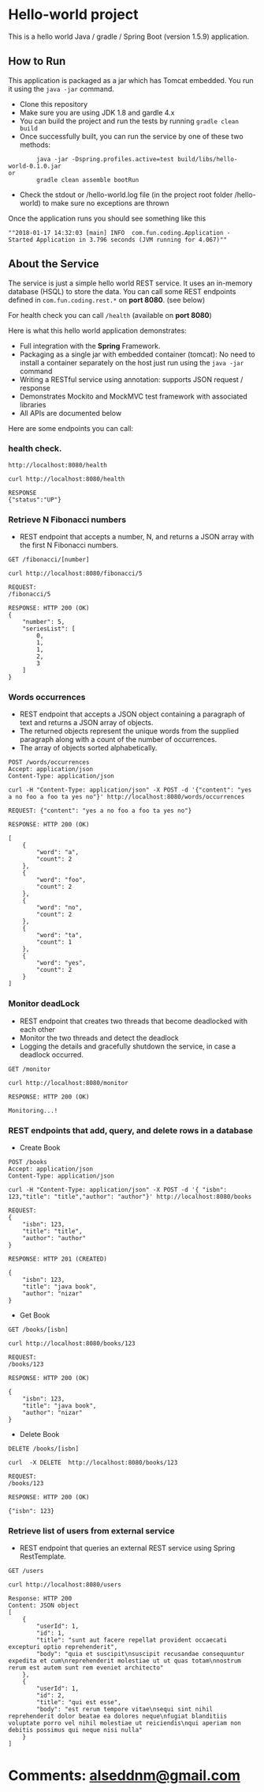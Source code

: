 # Hello-world project

This is a hello world Java / gradle / Spring Boot (version 1.5.9) application.

## How to Run 

This application is packaged as a jar which has Tomcat embedded. You run it using the ```java -jar``` command.

* Clone this repository 
* Make sure you are using JDK 1.8 and gardle 4.x
* You can build the project and run the tests by running ```gradle clean build```
* Once successfully built, you can run the service by one of these two methods:
```
        java -jar -Dspring.profiles.active=test build/libs/hello-world-0.1.0.jar
or
        gradle clean assemble bootRun
```
* Check the stdout or /hello-world.log file (in the project root folder /hello-world) to make sure no exceptions are thrown

Once the application runs you should see something like this

```
""2018-01-17 14:32:03 [main] INFO  com.fun.coding.Application - Started Application in 3.796 seconds (JVM running for 4.067)""
```

## About the Service

The service is just a simple hello world REST service. It uses an in-memory database (HSQL) to store the data. You can call some REST endpoints defined in ```com.fun.coding.rest.*``` on **port 8080**. (see below)

For health check you can call ```/health``` (available on **port 8080**)

Here is what this hello world application demonstrates: 

* Full integration with the **Spring** Framework.
* Packaging as a single jar with embedded container (tomcat): No need to install a container separately on the host just run using the ``java -jar`` command
* Writing a RESTful service using annotation: supports JSON request / response
* Demonstrates Mockito and MockMVC test framework with associated libraries
* All APIs are documented below

Here are some endpoints you can call:

### health check.

```
http://localhost:8080/health

curl http://localhost:8080/health

RESPONSE
{"status":"UP"}
```

### Retrieve N Fibonacci numbers

* REST endpoint that accepts a number, N, and returns a JSON array with the first N Fibonacci numbers.

```
GET /fibonacci/[number]

curl http://localhost:8080/fibonacci/5

REQUEST:
/fibonacci/5

RESPONSE: HTTP 200 (OK)
{
    "number": 5,
    "seriesList": [
        0,
        1,
        1,
        2,
        3
    ]
}

```

### Words occurrences

* REST endpoint that accepts a JSON object containing a paragraph of text and returns a JSON array of objects.
* The returned objects represent the unique words from the supplied paragraph along with a count of the number of occurrences. 
* The array of objects sorted alphabetically.

```
POST /words/occurrences
Accept: application/json
Content-Type: application/json

curl -H "Content-Type: application/json" -X POST -d '{"content": "yes a no foo a foo ta yes no"}' http://localhost:8080/words/occurrences

REQUEST: {"content": "yes a no foo a foo ta yes no"}

RESPONSE: HTTP 200 (OK)

[
    {
        "word": "a",
        "count": 2
    },
    {
        "word": "foo",
        "count": 2
    },
    {
        "word": "no",
        "count": 2
    },
    {
        "word": "ta",
        "count": 1
    },
    {
        "word": "yes",
        "count": 2
    }
]

```

### Monitor deadLock

* REST endpoint that creates two threads that become deadlocked with each other
* Monitor the two threads and detect the deadlock
* Logging the details and gracefully shutdown the service, in case a deadlock occurred. 

```
GET /monitor

curl http://localhost:8080/monitor

RESPONSE: HTTP 200 (OK)

Monitoring...!

```

### REST endpoints that add, query, and delete rows in a database

* Create Book

```
POST /books
Accept: application/json
Content-Type: application/json

curl -H "Content-Type: application/json" -X POST -d '{ "isbn": 123,"title": "title","author": "author"}' http://localhost:8080/books

REQUEST:
{
    "isbn": 123,
    "title": "title",
    "author": "author"
}

RESPONSE: HTTP 201 (CREATED)

{
    "isbn": 123,
    "title": "java book",
    "author": "nizar"
}
```

* Get Book

```
GET /books/[isbn]

curl http://localhost:8080/books/123

REQUEST:
/books/123

RESPONSE: HTTP 200 (OK)

{
    "isbn": 123,
    "title": "java book",
    "author": "nizar"
}
```

* Delete Book

```
DELETE /books/[isbn]

curl  -X DELETE  http://localhost:8080/books/123

REQUEST:
/books/123

RESPONSE: HTTP 200 (OK)

{"isbn": 123}

```

### Retrieve list of users from external service
* REST endpoint that queries an external REST service using Spring RestTemplate.

```
GET /users

curl http://localhost:8080/users

Response: HTTP 200
Content: JSON object
[
    {
        "userId": 1,
        "id": 1,
        "title": "sunt aut facere repellat provident occaecati excepturi optio reprehenderit",
        "body": "quia et suscipit\nsuscipit recusandae consequuntur expedita et cum\nreprehenderit molestiae ut ut quas totam\nnostrum rerum est autem sunt rem eveniet architecto"
    },
    {
        "userId": 1,
        "id": 2,
        "title": "qui est esse",
        "body": "est rerum tempore vitae\nsequi sint nihil reprehenderit dolor beatae ea dolores neque\nfugiat blanditiis voluptate porro vel nihil molestiae ut reiciendis\nqui aperiam non debitis possimus qui neque nisi nulla"
    }
]    
```

# Comments: alseddnm@gmail.com